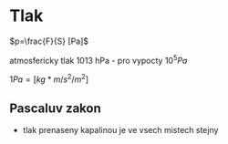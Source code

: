 # Tlak

$p=\frac{F}{S} [Pa]$ 

atmosfericky tlak 1013 hPa - pro vypocty $10^5 Pa$ 

$1Pa=[kg*m/s^2/m^2]$ 

## Pascaluv zakon

- tlak prenaseny kapalinou je ve vsech mistech stejny